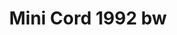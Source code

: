 ---
    title: Mini Cord 1992 bw
    slug: Mini-Cord-1992-bw
    description:
    code: Mini-Cord-1992-bw
    image: https://cmdiy-archive.s3.us-east-1.amazonaws.com/adverts/images/Mini+Cord+1992+bw.jpeg
    download: https://cmdiy-archive.s3.us-east-1.amazonaws.com/adverts/documents/Mini+Cord+1992+bw.pdf
---